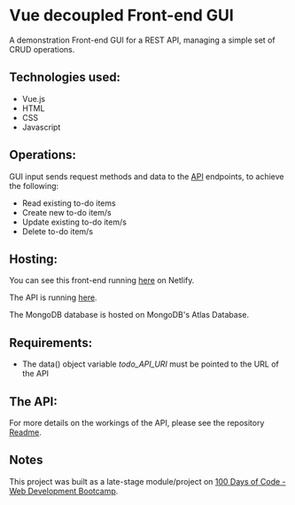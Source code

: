# Vue decoupled Front-end GUI

A demonstration Front-end GUI for a REST API, managing a simple set of CRUD operations. 

## Technologies used:
* Vue.js
* HTML
* CSS
* Javascript

## Operations:
GUI input sends request methods and data to the [API](https://github.com/bauerindustries/todos-rest-api) endpoints, to achieve the following:
* Read existing to-do items
* Create new to-do item/s
* Update existing to-do item/s
* Delete to-do item/s

## Hosting:
You can see this front-end running [here](https://cute-peony-3eb499.netlify.app) on Netlify.

The API is running [here](https://todos-rest-api-demo.onrender.com/todos).

The MongoDB database is hosted on MongoDB's Atlas Database.

## Requirements:
* The data() object variable *todo_API_URI* must be pointed to the URL of the API 

## The API:
For more details on the workings of the API, please see the repository [Readme](https://github.com/bauerindustries/todos-rest-api).

## Notes
This project was built as a late-stage module/project on [100 Days of Code - Web Development Bootcamp](https://www.udemy.com/course/100-days-of-code-web-development-bootcamp/).
